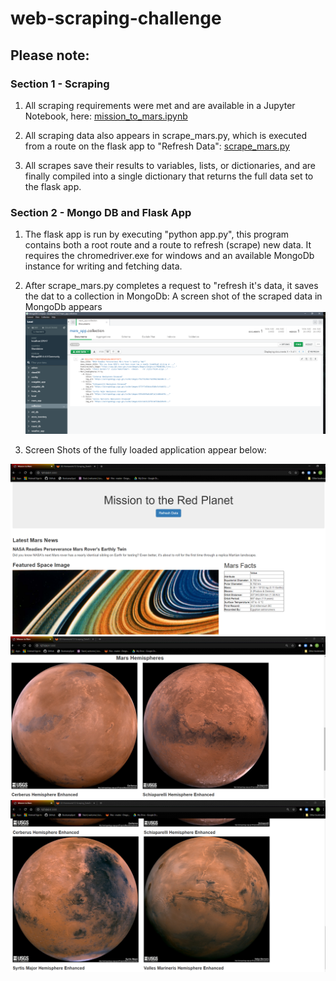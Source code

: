 # web-scraping-challenge

## Please note:

### Section 1 - Scraping

1. All scraping requirements were met and are available in a Jupyter Notebook, here: [mission_to_mars.ipynb](Missions_to_Mars/mission_to_mars.ipynb)

2. All scraping data also appears in scrape_mars.py, which is executed from a route on the flask app to "Refresh Data":
[scrape_mars.py](Missions_to_Mars/scrape_mars.py)

3. All scrapes save their results to variables, lists, or dictionaries, and are finally compiled into a single dictionary that returns the full data set to the flask app.

### Section 2 - Mongo DB and Flask App 

1. The flask app is run by executing "python app.py", this program contains both a root route and a route to refresh (scrape) new data.  It requires the chromedriver.exe for windows and an available MongoDb instance for writing and fetching data.

2. After scrape_mars.py completes a request to "refresh it's data, it saves the dat to a collection in MongoDb: A screen shot of the scraped data in MongoDb appears ![here](Missions_to_Mars/ScreenShots/MongoDbCompassScreenCapture.png)

3. Screen Shots of the fully loaded application appear below:

![here](Missions_to_Mars/ScreenShots/ScreenCapture1.png)
![here](Missions_to_Mars/ScreenShots/ScreenCapture2.png)
![here](Missions_to_Mars/ScreenShots/ScreenCapture3.png)